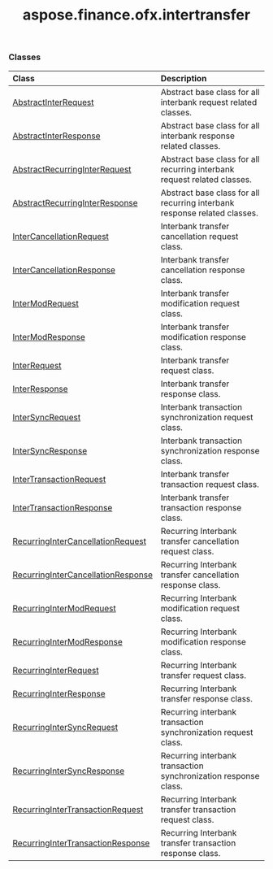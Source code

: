 ﻿---
title: aspose.finance.ofx.intertransfer
second_title: Aspose.Finance for Python via .NET API References
description: 
type: docs
weight: 10
url: /python-net/aspose.finance.ofx.intertransfer/
is_root: false
---



### Classes
| Class | Description |
| :- | :- |
| [AbstractInterRequest](/finance/python-net/aspose.finance.ofx.intertransfer/abstractinterrequest) | Abstract base class for all interbank request related classes. |
| [AbstractInterResponse](/finance/python-net/aspose.finance.ofx.intertransfer/abstractinterresponse) | Abstract base class for all interbank response related classes. |
| [AbstractRecurringInterRequest](/finance/python-net/aspose.finance.ofx.intertransfer/abstractrecurringinterrequest) | Abstract base class for all recurring interbank request related classes. |
| [AbstractRecurringInterResponse](/finance/python-net/aspose.finance.ofx.intertransfer/abstractrecurringinterresponse) | Abstract base class for all recurring interbank response related classes. |
| [InterCancellationRequest](/finance/python-net/aspose.finance.ofx.intertransfer/intercancellationrequest) | Interbank transfer cancellation request class. |
| [InterCancellationResponse](/finance/python-net/aspose.finance.ofx.intertransfer/intercancellationresponse) | Interbank transfer cancellation response class. |
| [InterModRequest](/finance/python-net/aspose.finance.ofx.intertransfer/intermodrequest) | Interbank transfer modification request class. |
| [InterModResponse](/finance/python-net/aspose.finance.ofx.intertransfer/intermodresponse) | Interbank transfer modification response class. |
| [InterRequest](/finance/python-net/aspose.finance.ofx.intertransfer/interrequest) | Interbank transfer request class. |
| [InterResponse](/finance/python-net/aspose.finance.ofx.intertransfer/interresponse) | Interbank transfer response class. |
| [InterSyncRequest](/finance/python-net/aspose.finance.ofx.intertransfer/intersyncrequest) | Interbank transaction synchronization request class. |
| [InterSyncResponse](/finance/python-net/aspose.finance.ofx.intertransfer/intersyncresponse) | Interbank transaction synchronization response class. |
| [InterTransactionRequest](/finance/python-net/aspose.finance.ofx.intertransfer/intertransactionrequest) | Interbank transfer transaction request class. |
| [InterTransactionResponse](/finance/python-net/aspose.finance.ofx.intertransfer/intertransactionresponse) | Interbank transfer transaction response class. |
| [RecurringInterCancellationRequest](/finance/python-net/aspose.finance.ofx.intertransfer/recurringintercancellationrequest) | Recurring Interbank transfer cancellation request class. |
| [RecurringInterCancellationResponse](/finance/python-net/aspose.finance.ofx.intertransfer/recurringintercancellationresponse) | Recurring Interbank transfer cancellation response class. |
| [RecurringInterModRequest](/finance/python-net/aspose.finance.ofx.intertransfer/recurringintermodrequest) | Recurring Interbank modification request class. |
| [RecurringInterModResponse](/finance/python-net/aspose.finance.ofx.intertransfer/recurringintermodresponse) | Recurring Interbank modification response class. |
| [RecurringInterRequest](/finance/python-net/aspose.finance.ofx.intertransfer/recurringinterrequest) | Recurring Interbank transfer request class. |
| [RecurringInterResponse](/finance/python-net/aspose.finance.ofx.intertransfer/recurringinterresponse) | Recurring Interbank transfer response class. |
| [RecurringInterSyncRequest](/finance/python-net/aspose.finance.ofx.intertransfer/recurringintersyncrequest) | Recurring interbank transaction synchronization request class. |
| [RecurringInterSyncResponse](/finance/python-net/aspose.finance.ofx.intertransfer/recurringintersyncresponse) | Recurring interbank transaction synchronization response class. |
| [RecurringInterTransactionRequest](/finance/python-net/aspose.finance.ofx.intertransfer/recurringintertransactionrequest) | Recurring Interbank transfer transaction request class. |
| [RecurringInterTransactionResponse](/finance/python-net/aspose.finance.ofx.intertransfer/recurringintertransactionresponse) | Recurring Interbank transfer transaction response class. |


